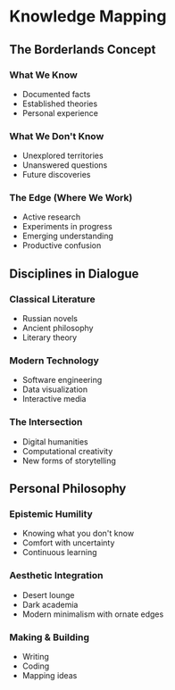 # Knowledge Mapping

## The Borderlands Concept

### What We Know
- Documented facts
- Established theories
- Personal experience

### What We Don't Know
- Unexplored territories
- Unanswered questions
- Future discoveries

### The Edge (Where We Work)
- Active research
- Experiments in progress
- Emerging understanding
- Productive confusion

## Disciplines in Dialogue

### Classical Literature
- Russian novels
- Ancient philosophy
- Literary theory

### Modern Technology
- Software engineering
- Data visualization
- Interactive media

### The Intersection
- Digital humanities
- Computational creativity
- New forms of storytelling

## Personal Philosophy

### Epistemic Humility
- Knowing what you don't know
- Comfort with uncertainty
- Continuous learning

### Aesthetic Integration
- Desert lounge
- Dark academia
- Modern minimalism with ornate edges

### Making & Building
- Writing
- Coding
- Mapping ideas

